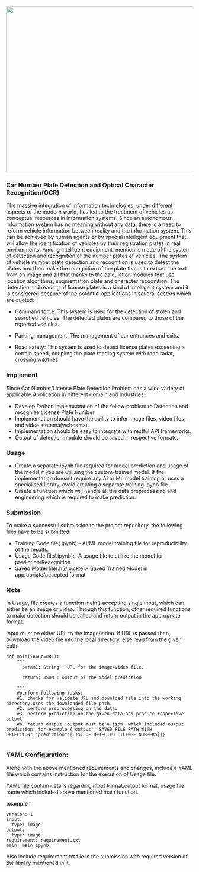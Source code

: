 
<img src="https://miro.medium.com/max/1200/1*TWZM67eaCs0mMBFqs9HFBA.jpeg" height=450 width =1500>

### Car Number Plate Detection and Optical Character Recognition(OCR)

The massive integration of information technologies, under different aspects of the modern world, has led to the treatment of vehicles as conceptual resources in information systems. Since an autonomous information system has no meaning without any data, there is a need to reform vehicle information between reality and the information system. This can be achieved by human agents or by special intelligent equipment that will allow the identification of vehicles by their registration plates in real environments. Among intelligent equipment, mention is made of the system of detection and recognition of the number plates of vehicles. The system of vehicle number plate detection and recognition is used to detect the plates and then make the recognition of the plate that is to extract the text from an image and all that thanks to the calculation modules that use location algorithms, segmentation plate and character recognition. The detection and reading of license plates is a kind of intelligent system and it is considered because of the potential applications in several sectors which are quoted:

- Command force: This system is used for the detection of stolen and searched vehicles. The detected plates are compared to those of the reported vehicles.

- Parking management: The management of car entrances and exits.

- Road safety: This system is used to detect license plates exceeding a certain speed, coupling the plate reading system with road radar, crossing wildfires


### Implement

Since Car Number/License Plate Detection Problem has a wide variety of applicable Application in different domain and industries

* Develop Python Implementation of the follow problem to Detection and recognize License Plate Number
* Implementation should have the ability to infer Image files, video files, and video streams(webcams).
* Implementation should be easy to integrate with restful API frameworks.
* Output of detection module should be saved in respective formats.


### Usage

* Create a separate ipynb file required for model prediction and usage of the model if you are utilising the custom-trained model. If the implementation doesn't require any AI or ML model training or uses a specialised library, avoid creating a separate training ipynb file.
* Create a function which will handle all the data preprocessing and engineering which is required to make prediction.

### Submission

To make a successful submission to the project repository, the following files have to be submitted:

* Training Code file(.ipynb):- AI/ML model training file for reproducibility of the results.
* Usage Code file(.ipynb):- A usage file to utilize the model for prediction/Recognition.
* Saved Model file(.h5/.pickle):- Saved Trained Model in appropriate/accepted format

### Note

In Usage, file creates a function main() accepting single input, which can either be an image or video. Through this function, other required functions to make detection should be called and return output in the appropriate format.

Input must be either URL to the Image/video. if URL is passed then, download the video file into the local directory, else read from the given path.

```
def main(input=URL):  
    """
      param1: String : URL for the image/video file.

      return: JSON : output of the model prediction

    """
    #perform following tasks:
    #1. checks for validate URL and download file into the working directory,uses the downloaded file path.
    #2. perform preprocessing on the data.
    #3. perform prediction on the given data and produce respective output
    #4. return output :output must be a json, which included output prediction. for example {"output":"SAVED FILE PATH WITH DETECTION","prediction":[LIST OF DETECTED LICENSE NUMBERS]]}
    
```

### YAML Configuration:

Along with the above mentioned requirements and changes, include a YAML file which contains instruction for the execution of Usage file.

YAML file contain details regarding input format,output format, usage file name which included above mentioned main function.

**example :**

```
version: 1
input:
  type: image
output:
  type: image
requirement: requirement.txt
main: main.ipynb
```

Also include requirement.txt file in the submission with required version of the library mentioned in it.
